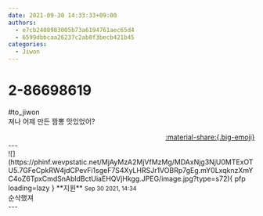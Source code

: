 ```yaml
---
date: 2021-09-30 14:33:33+09:00
authors:
  - e7cb2408983005b73a6194761aec65d4
  - 6599dbbcaa26237c2ab0f3becb421b45
categories:
  - Jiwon
---
```


# 2-86698619

<div class="post-container" markdown="1">
<div class="content-container md-sidebar__scrollwrap" markdown="1">

\#to_jiwon<br>져나 어제 만든 짬뽕 맛있었어?

</div>
</div>

<div style="text-align: right;" markdown="1">
<a href="https://weverse.io/fromis9/fanpost/2-86698619" style="text-align: right;">:material-share:{.big-emoji}</a>
</div>
---

<div class="comments-container md-sidebar__scrollwrap" markdown="1">
<div class="comment" markdown="1">
<div class='id-container' markdown="1">
![](https://phinf.wevpstatic.net/MjAyMzA2MjVfMzMg/MDAxNjg3NjU0MTExOTU5.7GFeCpkRW4jdCPevFi1sgeF7S4XyLHRSJr1VOBRp7gEg.mY0LxqknzXmYC4oZ6TpxCmdSnAbldBctUiaEHQVjHkgg.JPEG/image.jpg?type=s72){ pfp loading=lazy }
**<span class="artist">지원</span>** <small>Sep 30 2021, 14:34</small><br>
</div>
<div class='comment-body' markdown="1">
순삭했져
</div>
</div>
</div>
---
